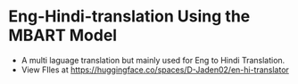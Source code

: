 # Eng-Hindi-translation Using the MBART Model
- A multi laguage translation but mainly used for Eng to Hindi Translation.
- View FIles at https://huggingface.co/spaces/D-Jaden02/en-hi-translator
